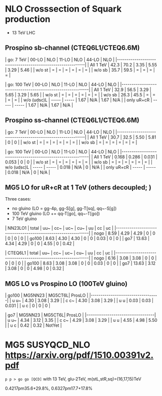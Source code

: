 NLO Crosssection of Squark production
=====================================

* 13 TeV LHC


## Prospino sb-channel (CTEQ6L1/CTEQ6.6M)

| go: 7 TeV   | 00-LO |  NLO  | 11-LO |  NLO  | 44-LO |  NLO  |
|-------------------------------------------------------------|
| All 1 TeV   | 42.3  | 70.2  |  3.35 |  5.55 |  3.29 |  5.46 |
| w/o st      |   =   |   =   |   =   |   =   |   =   |   =   |
| w/o sb      | 35.7  | 59.5  |   =   |   =   |   =   |   =   |

| go: 100 TeV | 00-LO |  NLO  | 11-LO |  NLO  | 44-LO |  NLO  |
|-------------------------------------------------------------|
| All 1 TeV   | 32.9  | 56.5  |  3.29 |  5.65 |  3.29 |  5.65 |
| w/o st      |   =   |   =   |   =   |   =   |   =   |   =   |
| w/o sb      | 26.3  | 45.5  |   =   |   =   |   =   |   =   |
| w/o (udsc)L | ----- | ----- |  1.67 |  N/A  |  1.67 |  N/A  |
| only uR+cR  | ----- | ----- |  1.67 |  N/A  |  1.67 |  N/A  |

## Prospino ss-channel (CTEQ6L1/CTEQ6.6M)

| go: 7 TeV   | 00-LO |  NLO  | 11-LO |  NLO  | 44-LO |  NLO  |
|-------------------------------------------------------------|
| All 1 TeV   | 30.7  | 32.5  |  5.50 |  5.81 |   0   |   0   |
| w/o st      |   =   |   =   |   =   |   =   |   =   |   =   |
| w/o sb      |   =   |   =   |   =   |   =   |   =   |   =   |

| go: 100 TeV | 00-LO |  NLO  | 11-LO |  NLO  | 44-LO |  NLO  |
|-------------------------------------------------------------|
| All 1 TeV   | 0.168 | 0.286 | 0.031 | 0.053 |   0   |   0   |
| w/o st      |   =   |   =   |   =   |   =   |   =   |   =   |
| w/o sb      |   =   |   =   |   =   |   =   |   =   |   =   |
| w/o (udsc)L | ----- | ----- | 0.018 |  N/A  |   0   |  N/A  |
| only uR+cR  | ----- | ----- | 0.018 |  N/A  |   0   |  N/A  |

## MG5 LO for uR+cR at 1 TeV (others decoupled; )

Three cases:
 * no gluino      (LO  = gg-4p, gg-S[g], gg-T[sq], qq~-S[g])
 * 100 TeV gluino (LO += qq-T[go], qq~-T[go])
 * 7 TeV gluino

| NN23LO1 | total | uu~  | cc~  | uc~ | cu~ |  uu  |  cc  |  uc  |
|----------------------------------------------------------------|
| nogo    |  8.59 | 4.29 | 4.29 |  0  |  0  | 0    |   0  |   0  |
| go100   |  8.63 | 4.30 | 4.30 |  0  |  0  | 0.03 |   0  |   0  |
| go7     | 13.63 | 4.34 | 4.29 |  0  |  0  | 4.55 |   0  | 0.42 |

| CTEQ6L1 | total | uu~  | cc~  | uc~ | cu~ |  uu  |  cc  |  uc  |
|----------------------------------------------------------------|
| nogo    |  6.16 | 3.08 | 3.08 |  0  |  0  | 0    |   0  |   0  |
| go100   |  8.63 | 3.08 | 3.08 |  0  |  0  | 0.03 |   0  |   0  |
| go7     | 13.63 | 3.12 | 3.08 |  0  |  0  | 4.98 |   0  | 0.32 |

## MG5 LO vs Prospino LO (100TeV gluino)

| go100 | MG5NN23 | MG5CT6L| ProsLO |
|-----------------------------------|
| u u~  |  4.30   | 3.08   | 3.29   |
| c c~  |  4.30   | 3.08   | 3.29   |
| u u   |  0.03   | 0.03   | 0.031  |
| u c   |  0      | 0      | 0      |

| go7   | MG5NN23 | MG5CT6L| ProsLO |
|-----------------------------------|
| u u~  |  4.34   | 3.12   | 3.35   |
| c c~  |  4.29   | 3.08   | 3.29   |
| u u   |  4.55   | 4.98   | 5.50   |
| u c   |  0.42   | 0.32   | NotYet |

# MG5 SUSYQCD_NLO https://arxiv.org/pdf/1510.00391v2.pdf

`p p > go go [QCD]` with 13 TeV, glu-2TeV, m(stL,stR,sq)=(16,17,15)TeV

0.4217pm35.6+29.8%, 0.6327pm17.7+17.8%

